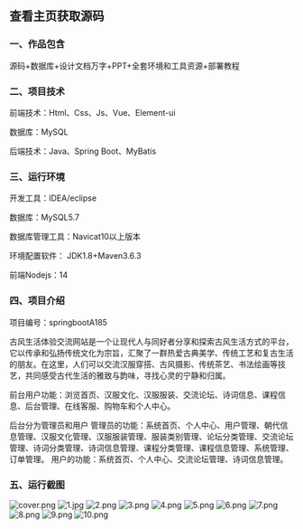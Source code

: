  
## 查看主页获取源码


### 一、作品包含

源码+数据库+设计文档万字+PPT+全套环境和工具资源+部署教程

### 二、项目技术

前端技术：Html、Css、Js、Vue、Element-ui

数据库：MySQL

后端技术：Java、Spring Boot、MyBatis

  

### 三、运行环境

开发工具：IDEA/eclipse

数据库：MySQL5.7

数据库管理工具：Navicat10以上版本

环境配置软件： JDK1.8+Maven3.6.3

前端Nodejs：14


### 四、项目介绍
项目编号：springbootA185

古风生活体验交流网站是一个让现代人与同好者分享和探索古风生活方式的平台，它以传承和弘扬传统文化为宗旨，汇聚了一群热爱古典美学、传统工艺和复古生活的朋友。在这里，人们可以交流汉服穿搭、古风摄影、传统茶艺、书法绘画等技艺，共同感受古代生活的雅致与韵味，寻找心灵的宁静和归属。

前台用户功能：浏览首页、汉服文化、汉服服装、交流论坛、诗词信息、课程信息、后台管理、在线客服、购物车和个人中心。

后台分为管理员和用户
管理员的功能：系统首页、个人中心、用户管理、朝代信息管理、汉服文化管理、汉服服装管理、服装类别管理、论坛分类管理、交流论坛管理、诗词分类管理、诗词信息管理、课程分类管理、课程信息管理、系统管理、订单管理。
用户的功能：系统首页、个人中心、交流论坛管理、诗词信息管理。

### 五、运行截图

![cover.png](./cover.png)
![1.jpg](./1.jpg)
![2.png](./2.png)
![3.png](./3.png)
![4.png](./4.png)
![5.png](./5.png)
![6.png](./6.png)
![7.png](./7.png)
![8.png](./8.png)
![9.png](./9.png)
![10.png](./10.png)




  
